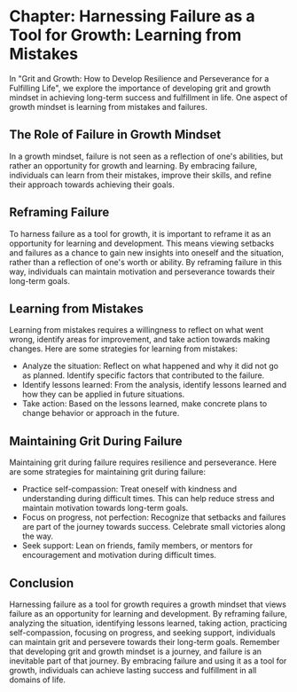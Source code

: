 Chapter: Harnessing Failure as a Tool for Growth: Learning from Mistakes
========================================================================

In "Grit and Growth: How to Develop Resilience and Perseverance for a Fulfilling Life", we explore the importance of developing grit and growth mindset in achieving long-term success and fulfillment in life. One aspect of growth mindset is learning from mistakes and failures.

The Role of Failure in Growth Mindset
-------------------------------------

In a growth mindset, failure is not seen as a reflection of one's abilities, but rather an opportunity for growth and learning. By embracing failure, individuals can learn from their mistakes, improve their skills, and refine their approach towards achieving their goals.

Reframing Failure
-----------------

To harness failure as a tool for growth, it is important to reframe it as an opportunity for learning and development. This means viewing setbacks and failures as a chance to gain new insights into oneself and the situation, rather than a reflection of one's worth or ability. By reframing failure in this way, individuals can maintain motivation and perseverance towards their long-term goals.

Learning from Mistakes
----------------------

Learning from mistakes requires a willingness to reflect on what went wrong, identify areas for improvement, and take action towards making changes. Here are some strategies for learning from mistakes:

* Analyze the situation: Reflect on what happened and why it did not go as planned. Identify specific factors that contributed to the failure.
* Identify lessons learned: From the analysis, identify lessons learned and how they can be applied in future situations.
* Take action: Based on the lessons learned, make concrete plans to change behavior or approach in the future.

Maintaining Grit During Failure
-------------------------------

Maintaining grit during failure requires resilience and perseverance. Here are some strategies for maintaining grit during failure:

* Practice self-compassion: Treat oneself with kindness and understanding during difficult times. This can help reduce stress and maintain motivation towards long-term goals.
* Focus on progress, not perfection: Recognize that setbacks and failures are part of the journey towards success. Celebrate small victories along the way.
* Seek support: Lean on friends, family members, or mentors for encouragement and motivation during difficult times.

Conclusion
----------

Harnessing failure as a tool for growth requires a growth mindset that views failure as an opportunity for learning and development. By reframing failure, analyzing the situation, identifying lessons learned, taking action, practicing self-compassion, focusing on progress, and seeking support, individuals can maintain grit and persevere towards their long-term goals. Remember that developing grit and growth mindset is a journey, and failure is an inevitable part of that journey. By embracing failure and using it as a tool for growth, individuals can achieve lasting success and fulfillment in all domains of life.
